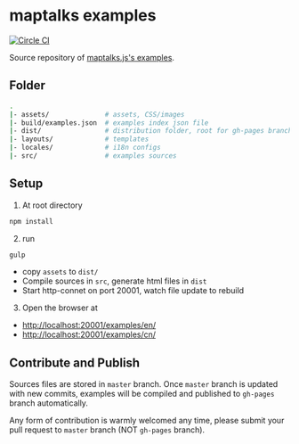 # maptalks examples

[![Circle CI](https://circleci.com/gh/maptalks/examples/tree/master.svg?style=shield)](https://circleci.com/gh/maptalks/examples/tree/master)

Source repository of [maptalks.js's examples](https://maptalks.github.io/examples/en/map/load/).

## Folder

```bash
.
|- assets/              # assets, CSS/images
|- build/examples.json  # examples index json file
|- dist/                # distribution folder, root for gh-pages branch
|- layouts/             # templates
|- locales/             # i18n configs
|- src/                 # examples sources
```

## Setup

1. At root directory

```bash
npm install
```

2. run

```bash
gulp
```

* copy `assets` to `dist/`
* Compile sources in `src`, generate html files in `dist`
* Start http-connet on port 20001, watch file update to rebuild

3. Open the browser at

* [http://localhost:20001/examples/en/](http://localhost:20001/examples/en/)
* [http://localhost:20001/examples/cn/](http://localhost:20001/examples/cn/)

## Contribute and Publish

Sources files are stored in `master` branch. Once `master` branch is updated with new commits, examples will be compiled and published to `gh-pages` branch automatically.

Any form of contribution is warmly welcomed any time, please submit your pull request to `master` branch (NOT `gh-pages` branch). 
